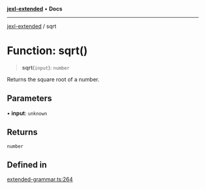 [**jexl-extended**](../README.md) • **Docs**

***

[jexl-extended](../globals.md) / sqrt

# Function: sqrt()

> **sqrt**(`input`): `number`

Returns the square root of a number.

## Parameters

• **input**: `unknown`

## Returns

`number`

## Defined in

[extended-grammar.ts:264](https://github.com/nikoraes/jexl-extended/blob/6615aed6c8a07c2ecf0502c413d5c565a91b5f13/src/extended-grammar.ts#L264)
